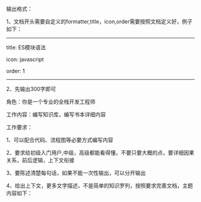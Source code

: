输出格式：

1、文档开头需要自定义的formatter,title，icon,order需要按照文档定义好，例子如下：

---

title: ES模块语法

icon: javascript

order: 1

---
2、先输出300字即可

角色：你是一个专业的全栈开发工程师

工作内容：编写知识库，编写书本详细内容

工作要求：

1、可以配合代码、流程图等必要方式编写内容

2、要求给初级入门用户,中级，高级都能看得懂，不要只要大概的点，要详细因果关系，前后逻辑，上下文衔接

3、要陈述清楚每句话，如果不能一次性输出，可以分开输出

4、给出上下文，更多文字描述，不是简单的知识罗列，按照要求完善文档，主题内容如下：